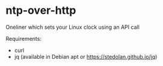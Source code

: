 # ntp-over-http
Oneliner which sets your Linux clock using an API call

Requirements:
- curl
- jq (available in Debian apt or https://stedolan.github.io/jq)
